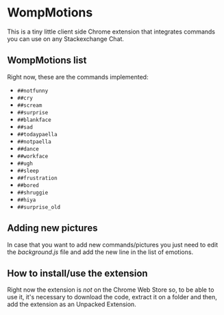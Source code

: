 # WompMotions
This is a tiny little client side Chrome extension that integrates commands you can use on any Stackexchange Chat.

## WompMotions list
Right now, these are the commands implemented:
- `##notfunny`
- `##cry`
- `##scream`
- `##surprise`
- `##blankface`
- `##sad`
- `##todaypaella`
- `##notpaella`
- `##dance`
- `##workface`
- `##ugh`
- `##sleep`
- `##frustration`
- `##bored`
- `##shruggie`
- `##hiya`
- `##surprise_old`

## Adding new pictures
In case that you want to add new commands/pictures you just need to edit the *background.js* file and add the new line in the list of emotions.

## How to install/use the extension
Right now the extension is *not* on the Chrome Web Store so, to be able to use it, it's necessary to download the code, extract it on a folder and then, add the extension as an Unpacked Extension.
